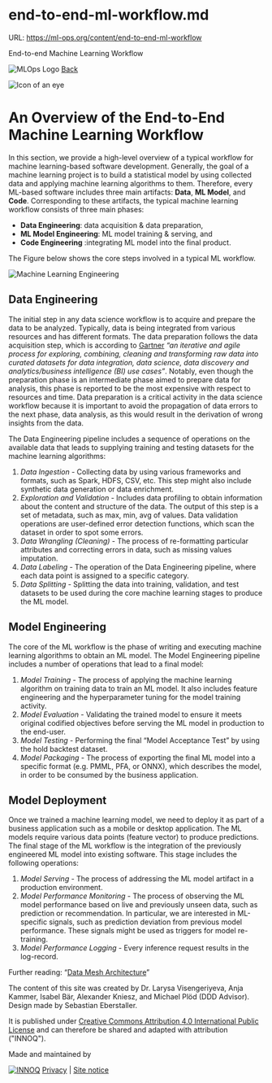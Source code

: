 # end-to-end-ml-workflow.md

URL: https://ml-ops.org/content/end-to-end-ml-workflow





End\-to\-end Machine Learning Workflow






















![MLOps Logo](/assets/mlops_header_logo.svg)
[Back](/)





![Icon of an eye](/assets/icons/Icon__Lifecycle.svg)


An Overview of the End\-to\-End Machine Learning Workflow
=========================================================


In this section, we provide a high\-level overview of a typical workflow for machine learning\-based software development.
Generally, the goal of a machine learning project is to build a statistical model by using collected data and applying machine learning algorithms to them.
Therefore, every ML\-based software includes three main artifacts: **Data**, **ML Model**, and **Code**. 
Corresponding to these artifacts, the typical machine learning workflow consists of three main phases:


* **Data Engineering**: data acquisition \& data preparation,
* **ML Model Engineering**: ML model training \& serving, and
* **Code Engineering** :integrating ML model into the final product.


The Figure below shows the core steps involved in a typical ML workflow.


![Machine Learning Engineering](../img/ml-engineering.jpg)


Data Engineering
----------------


The initial step in any data science workflow is to acquire and prepare the data to be analyzed.
Typically, data is being integrated from various resources and has different formats.
The data preparation follows the data acquisition step, which is according to [Gartner](https://www.gartner.com/en/documents/3906957/market-guide-for-data-preparation-tools) *“an iterative and agile process for exploring, combining, cleaning and transforming raw data into curated datasets for data integration, data science, data discovery and analytics/business intelligence (BI) use cases”*.
Notably, even though the preparation phase is an intermediate phase aimed to prepare data for analysis, this phase is reported to be the most expensive with respect to resources and time.
Data preparation is a critical activity in the data science workflow because it is important to avoid the propagation of data errors to the next phase, data analysis, as this would result in the derivation of wrong insights from the data.


The Data Engineering pipeline includes a sequence of operations on the available data that leads to supplying training and testing datasets for the machine learning algorithms:


1. *Data Ingestion* \- Collecting data by using various frameworks and formats, such as Spark, HDFS, CSV, etc. This step might also include synthetic data generation or data enrichment.
2. *Exploration and Validation* \- Includes data profiling to obtain information about the content and structure of the data. The output of this step is a set of metadata, such as max, min, avg of values. Data validation operations are user\-defined error detection functions, which scan the dataset in order to spot some errors.
3. *Data Wrangling (Cleaning)* \- The process of re\-formatting particular attributes and correcting errors in data, such as missing values imputation.
4. *Data Labeling* \- The operation of the Data Engineering pipeline, where each data point is assigned to a specific category.
5. *Data Splitting* \- Splitting the data into training, validation, and test datasets to be used during the core machine learning stages to produce the ML model.


Model Engineering
-----------------


The core of the ML workflow is the phase of writing and executing machine learning algorithms to obtain an ML model. The Model Engineering pipeline includes a number of operations that lead to a final model:


1. *Model Training* \- The process of applying the machine learning algorithm on training data to train an ML model. It also includes feature engineering and the hyperparameter tuning for the model training activity.
2. *Model Evaluation* \- Validating the trained model to ensure it meets original codified objectives before serving the ML model in production to the end\-user.
3. *Model Testing* \- Performing the final “Model Acceptance Test” by using the hold backtest dataset.
4. *Model Packaging* \- The process of exporting the final ML model into a specific format (e.g. PMML, PFA, or ONNX), which describes the model, in order to be consumed by the business application.


Model Deployment
----------------


Once we trained a machine learning model, we need to deploy it as part of a business application such as a mobile or desktop application.
The ML models require various data points (feature vector) to produce predictions.
The final stage of the ML workflow is the integration of the previously engineered ML model into existing software.
This stage includes the following operations:


1. *Model Serving* \- The process of addressing the ML model artifact in a production environment.
2. *Model Performance Monitoring* \- The process of observing the ML model performance based on live and previously unseen data, such as prediction or recommendation. In particular, we are interested in ML\-specific signals, such as prediction deviation from previous model performance. These signals might be used as triggers for model re\-training.
3. *Model Performance Logging* \- Every inference request results in the log\-record.


Further reading: “[Data Mesh Architecture](https://www.datamesh-architecture.com/)”





The content of this site was created by Dr. Larysa Visengeriyeva, Anja Kammer, Isabel Bär,
 Alexander Kniesz, and Michael Plöd (DDD Advisor). Design made by Sebastian Eberstaller.


It is published under [Creative
 Commons Attribution 4\.0 International Public License](https://creativecommons.org/licenses/by/4.0/) and can therefore be shared and adapted
 with attribution ("INNOQ").


Made and maintained by



[![INNOQ](/assets/innoq-logo_mlops.svg)](https://data-ai.innoq.com/en)
[Privacy](https://www.innoq.com/en/datenschutz) \| [Site notice](https://www.innoq.com/en/impressum)









